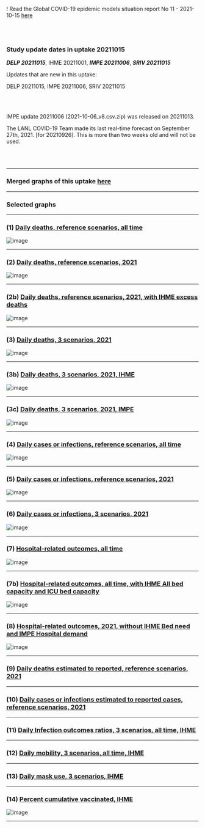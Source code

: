 ! Read the Global COVID-19 epidemic models situation report No 11 - 2021-10-15 [here](https://github.com/pourmalek/CovidVisualizedGlobal/blob/main/situation%20reports/11%20Global%20COVID-19%20epidemic%20models%20situation%20report%20No%2011%20–%202021-10-15.pdf)

<br/><br/>

### Study update dates in uptake 20211015

**_DELP 20211015_**, IHME 20211001, **_IMPE 20211006_**, **_SRIV 20211015_**

Updates that are new in this uptake: 

DELP 20211015, IMPE 20211006, SRIV 20211015


<br/><br/>

IMPE update 20211006 (2021-10-06_v8.csv.zip) was released on 20211013.

The LANL COVID-19 Team made its last real-time forecast on September 27th, 2021. [for 20210926]. This is more than two weeks old and will not be used. 

<br/><br/>

****

### Merged graphs of this uptake [here](https://github.com/pourmalek/CovidVisualizedGlobal/blob/main/20211015/graphs%20merge%2020211015.pdf)


****


### Selected graphs


****

### (1) [Daily deaths, reference scenarios, all time](https://github.com/pourmalek/CovidVisualizedGlobal/blob/main/20211015/output/merge/graph%2011a%20COVID-19%20daily%20deaths%2C%20global%2C%20reference%20scenarios%2C%20all%20time.pdf)

![image](https://user-images.githubusercontent.com/30849720/137547359-d3286dba-961c-48a2-8b9e-c642d65a4b40.png)

****

### (2) [Daily deaths, reference scenarios, 2021](https://github.com/pourmalek/CovidVisualizedGlobal/blob/main/20211015/output/merge/graph%2012a%20COVID-19%20daily%20deaths%2C%20global%2C%20reference%20scenarios%2C%202021.pdf)

![image](https://user-images.githubusercontent.com/30849720/137547421-566cdd84-abe0-49cb-b471-8f7cc0f1f219.png)

****

### (2b) [Daily deaths, reference scenarios, 2021, with IHME excess deaths](https://github.com/pourmalek/CovidVisualizedGlobal/blob/main/20211015/output/merge/graph%2012b%20COVID-19%20daily%20deaths%2C%20global%2C%20reference%20scenarios%2C%202021%20with%20IHME%20excess%20deaths.pdf)

![image](https://user-images.githubusercontent.com/30849720/137547501-6afaef84-e650-4502-b249-13f95de5163c.png)

****

### (3) [Daily deaths, 3 scenarios, 2021](https://github.com/pourmalek/CovidVisualizedGlobal/blob/main/20211015/output/merge/graph%2014%20COVID-19%20daily%20deaths%2C%20global%2C%203%20scenarios%2C%202021.pdf)

![image](https://user-images.githubusercontent.com/30849720/137547569-dad56ca9-deea-48f0-8f0b-f243c9b4c410.png)

****

### (3b) [Daily deaths, 3 scenarios, 2021, IHME](https://github.com/pourmalek/CovidVisualizedGlobal/blob/main/20211015/output/merge/graph%2016%20COVID-19%20daily%20deaths%2C%20global%2C%203%20scenarios%2C%20uncertainty%2C%202021%2C%20IHME.pdf)

![image](https://user-images.githubusercontent.com/30849720/137547730-24bea766-91a4-4e2c-9a3b-de8d13c25b3e.png)

****

### (3c) [Daily deaths, 3 scenarios, 2021, IMPE](https://github.com/pourmalek/CovidVisualizedGlobal/blob/main/20211015/output/merge/graph%2018%20COVID-19%20daily%20deaths%2C%20global%2C%203%20scenarios%2C%20uncertainty%2C%202021%2C%20IMPE.pdf)

![image](https://user-images.githubusercontent.com/30849720/137547797-b5eebc43-24a0-484e-9f69-586d00d2ad26.png)

****

### (4) [Daily cases or infections, reference scenarios, all time](https://github.com/pourmalek/CovidVisualizedGlobal/blob/main/20211015/output/merge/graph%2021%20COVID-19%20daily%20cases%2C%20global%2C%20reference%20scenarios.pdf)

![image](https://user-images.githubusercontent.com/30849720/137548755-028607a9-ff03-41aa-8603-834215394861.png)

****

### (5) [Daily cases or infections, reference scenarios, 2021](https://github.com/pourmalek/CovidVisualizedGlobal/blob/main/20211015/output/merge/graph%2022%20COVID-19%20daily%20cases%2C%20global%2C%20reference%20scenarios%2C%202021.pdf)

![image](https://user-images.githubusercontent.com/30849720/137548861-f8bc4d4b-b742-4dc5-8b85-f1a52d1d88d4.png)

****

### (6) [Daily cases or infections, 3 scenarios, 2021](https://github.com/pourmalek/CovidVisualizedGlobal/blob/main/20211015/output/merge/graph%2024%20COVID-19%20daily%20cases%2C%20global%2C%203%20scenarios%2C%202021%2C%20uncertainty.pdf)

![image](https://user-images.githubusercontent.com/30849720/137548963-a726f948-013f-4031-856a-1a68a479730c.png)

****

### (7) [Hospital-related outcomes, all time](https://github.com/pourmalek/CovidVisualizedGlobal/blob/main/20211015/output/merge/graph%2061a%20COVID-19%20hospital-related%20outcomes.pdf)

![image](https://user-images.githubusercontent.com/30849720/137549045-bef44c7b-cd76-42f0-988e-fb18dc951850.png)

****

### (7b) [Hospital-related outcomes, all time, with IHME All bed capacity and ICU bed capacity](https://github.com/pourmalek/CovidVisualizedGlobal/blob/main/20211015/output/merge/graph%2061b%20COVID-19%20hospital-related%20outcomes%20with%20bed%20capcity.pdf)

![image](https://user-images.githubusercontent.com/30849720/137549129-c9d56a9c-25c5-420e-bcad-0503056244d3.png)

****

### (8) [Hospital-related outcomes, 2021, without IHME Bed need and IMPE Hospital demand](https://github.com/pourmalek/CovidVisualizedGlobal/blob/main/20211015/output/merge/graph%2062b%20COVID-19%20hospital-related%20outcomes%2C%20wo%20extremes%20ICU%20bed%20capcity.pdf)

![image](https://user-images.githubusercontent.com/30849720/137549180-eaa8d5d1-21c7-4eb1-9e3b-22e82412298b.png)

****

### (9) [Daily deaths estimated to reported, reference scenarios, 2021](https://github.com/pourmalek/CovidVisualizedGlobal/blob/main/20211015/output/merge/graph%2082%20COVID-19%20daily%20deaths%20estimated%20to%20reported%2C%20global%2C%20reference%20scenarios%2C%202021.pdf)


****

### (10) [Daily cases or infections estimated to reported cases, reference scenarios, 2021](https://github.com/pourmalek/CovidVisualizedGlobal/blob/main/20211015/output/merge/graph%2084%20COVID-19%20daily%20cases%20estimated%20to%20reported%2C%20global%2C%20reference%20scenarios%2C%202021.pdf)


****

### (11) [Daily Infection outcomes ratios, 3 scenarios, all time, IHME](https://github.com/pourmalek/CovidVisualizedGlobal/blob/main/20211015/output/merge/graph%2091%20COVID-19%20daily%20Infection%20outcomes%20ratios%2C%20global%203%20scenarios%2C%20IHME.pdf)


****

### (12) [Daily mobility, 3 scenarios, all time, IHME](https://github.com/pourmalek/CovidVisualizedGlobal/blob/main/20211015/output/merge/graph%2092%20COVID-19%20daily%20mobility%2C%20global%2C%203%20scenarios.pdf)


****

### (13) [Daily mask use, 3 scenarios, IHME](https://github.com/pourmalek/CovidVisualizedGlobal/blob/main/20211015/output/merge/graph%2093%20COVID-19%20daily%20mask_use%2C%20global%2C%203%20scenarios.pdf)


****

### (14) [Percent cumulative vaccinated, IHME](https://github.com/pourmalek/CovidVisualizedGlobal/blob/main/20211015/output/merge/graph%2094%20COVID-19%20cumulative%20vaccinated%20percent%2C%20global%2C%20IHME.pdf)

![image](https://user-images.githubusercontent.com/30849720/137550427-7d5de171-9778-4785-903e-761e22b3aae7.png)

****




